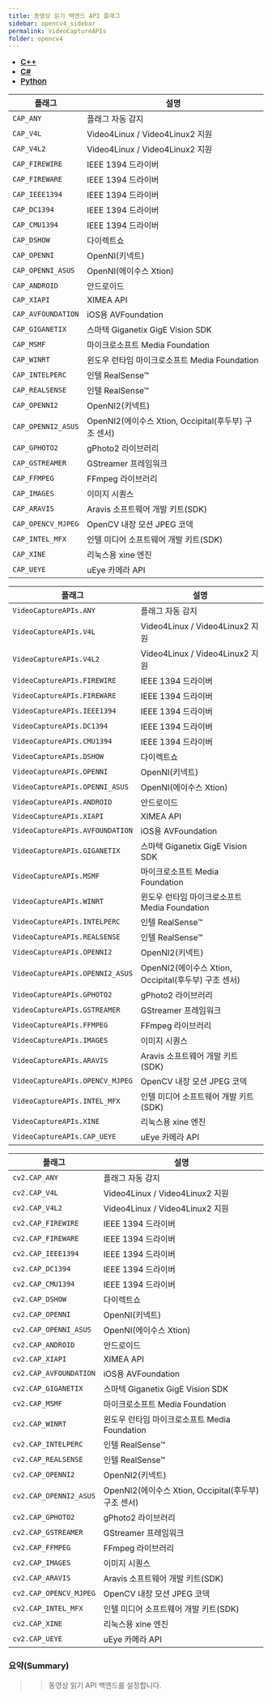 ```yaml
---
title: 동영상 읽기 백엔드 API 플래그
sidebar: opencv4_sidebar
permalink: VideoCaptureAPIs
folder: opencv4
---
```


<ul id="profileTabs" class="nav nav-tabs">
    <li class="active"><a class="noCrossRef" href="#L1" data-toggle="tab" style="width: 100px; text-align: center; font-weight: 600; font-size: 15px;">C++</a></li>
    <li><a class="noCrossRef" href="#L2" data-toggle="tab" style="width: 100px; text-align: center; font-weight: 600; font-size: 15px;">C#</a></li>
    <li><a class="noCrossRef" href="#L3" data-toggle="tab" style="width: 100px; text-align: center; font-weight: 600; font-size: 15px;">Python</a></li>
</ul>

<div class="tab-content">
<div role="tabpanel" class="tab-pane active" id="L1" markdown="1">

| 플래그             | 설명                                                             |
| ----------------- | ---------------------------------------------------------------- | 
| `CAP_ANY` | 플래그 자동 감지 |
| `CAP_V4L` | Video4Linux / Video4Linux2 지원 |
| `CAP_V4L2` | Video4Linux / Video4Linux2 지원 |
| `CAP_FIREWIRE` | IEEE 1394 드라이버 |
| `CAP_FIREWARE` | IEEE 1394 드라이버 |
| `CAP_IEEE1394` | IEEE 1394 드라이버 |
| `CAP_DC1394` | IEEE 1394 드라이버 |
| `CAP_CMU1394` | IEEE 1394 드라이버 |
| `CAP_DSHOW` | 다이렉트쇼 |
| `CAP_OPENNI` | OpenNI(키넥트) |
| `CAP_OPENNI_ASUS` | OpenNI(에이수스 Xtion) |
| `CAP_ANDROID` | 안드로이드 |
| `CAP_XIAPI` | XIMEA API |
| `CAP_AVFOUNDATION` | iOS용 AVFoundation |
| `CAP_GIGANETIX` | 스마텍 Giganetix GigE Vision SDK |
| `CAP_MSMF` | 마이크로소프트 Media Foundation |
| `CAP_WINRT` | 윈도우 런타임 마이크로소프트 Media Foundation |
| `CAP_INTELPERC` | 인텔 RealSense™ |
| `CAP_REALSENSE` | 인텔 RealSense™ |
| `CAP_OPENNI2` | OpenNI2(키넥트) |
| `CAP_OPENNI2_ASUS` | OpenNI2(에이수스 Xtion, Occipital(후두부) 구조 센서) |
| `CAP_GPHOTO2` | gPhoto2 라이브러리 |
| `CAP_GSTREAMER` | GStreamer 프레임워크 |
| `CAP_FFMPEG` | FFmpeg 라이브러리 |
| `CAP_IMAGES` | 이미지 시퀀스 |
| `CAP_ARAVIS` | Aravis 소프트웨어 개발 키트(SDK) |
| `CAP_OPENCV_MJPEG` | OpenCV 내장 모션 JPEG 코덱 |
| `CAP_INTEL_MFX` | 인텔 미디어 소프트웨어 개발 키트(SDK) |
| `CAP_XINE` | 리눅스용 xine 엔진 |
| `CAP_UEYE` | uEye 카메라 API |

</div>

<div role="tabpanel" class="tab-pane" id="L2" markdown="1">

| 플래그             | 설명                                                             |
| ----------------- | ---------------------------------------------------------------- | 
| `VideoCaptureAPIs.ANY` | 플래그 자동 감지 |
| `VideoCaptureAPIs.V4L` | Video4Linux / Video4Linux2 지원 |
| `VideoCaptureAPIs.V4L2` | Video4Linux / Video4Linux2 지원 |
| `VideoCaptureAPIs.FIREWIRE` | IEEE 1394 드라이버 |
| `VideoCaptureAPIs.FIREWARE` | IEEE 1394 드라이버 |
| `VideoCaptureAPIs.IEEE1394` | IEEE 1394 드라이버 |
| `VideoCaptureAPIs.DC1394` | IEEE 1394 드라이버 |
| `VideoCaptureAPIs.CMU1394` | IEEE 1394 드라이버 |
| `VideoCaptureAPIs.DSHOW` | 다이렉트쇼 |
| `VideoCaptureAPIs.OPENNI` | OpenNI(키넥트) |
| `VideoCaptureAPIs.OPENNI_ASUS` | OpenNI(에이수스 Xtion) |
| `VideoCaptureAPIs.ANDROID` | 안드로이드 |
| `VideoCaptureAPIs.XIAPI` | XIMEA API |
| `VideoCaptureAPIs.AVFOUNDATION` | iOS용 AVFoundation |
| `VideoCaptureAPIs.GIGANETIX` | 스마텍 Giganetix GigE Vision SDK |
| `VideoCaptureAPIs.MSMF` | 마이크로소프트 Media Foundation |
| `VideoCaptureAPIs.WINRT` | 윈도우 런타임 마이크로소프트 Media Foundation |
| `VideoCaptureAPIs.INTELPERC` | 인텔 RealSense™ |
| `VideoCaptureAPIs.REALSENSE` | 인텔 RealSense™ |
| `VideoCaptureAPIs.OPENNI2` | OpenNI2(키넥트) |
| `VideoCaptureAPIs.OPENNI2_ASUS` | OpenNI2(에이수스 Xtion, Occipital(후두부) 구조 센서) |
| `VideoCaptureAPIs.GPHOTO2` | gPhoto2 라이브러리 |
| `VideoCaptureAPIs.GSTREAMER` | GStreamer 프레임워크 |
| `VideoCaptureAPIs.FFMPEG` | FFmpeg 라이브러리 |
| `VideoCaptureAPIs.IMAGES` | 이미지 시퀀스 |
| `VideoCaptureAPIs.ARAVIS` | Aravis 소프트웨어 개발 키트(SDK) |
| `VideoCaptureAPIs.OPENCV_MJPEG` | OpenCV 내장 모션 JPEG 코덱 |
| `VideoCaptureAPIs.INTEL_MFX` | 인텔 미디어 소프트웨어 개발 키트(SDK) |
| `VideoCaptureAPIs.XINE` | 리눅스용 xine 엔진 |
| `VideoCaptureAPIs.CAP_UEYE` | uEye 카메라 API |

</div>

<div role="tabpanel" class="tab-pane" id="L3" markdown="1">

| 플래그             | 설명                                                             |
| ----------------- | ---------------------------------------------------------------- | 
| `cv2.CAP_ANY` | 플래그 자동 감지 |
| `cv2.CAP_V4L` | Video4Linux / Video4Linux2 지원 |
| `cv2.CAP_V4L2` | Video4Linux / Video4Linux2 지원 |
| `cv2.CAP_FIREWIRE` | IEEE 1394 드라이버 |
| `cv2.CAP_FIREWARE` | IEEE 1394 드라이버 |
| `cv2.CAP_IEEE1394` | IEEE 1394 드라이버 |
| `cv2.CAP_DC1394` | IEEE 1394 드라이버 |
| `cv2.CAP_CMU1394` | IEEE 1394 드라이버 |
| `cv2.CAP_DSHOW` | 다이렉트쇼 |
| `cv2.CAP_OPENNI` | OpenNI(키넥트) |
| `cv2.CAP_OPENNI_ASUS` | OpenNI(에이수스 Xtion) |
| `cv2.CAP_ANDROID` | 안드로이드 |
| `cv2.CAP_XIAPI` | XIMEA API |
| `cv2.CAP_AVFOUNDATION` | iOS용 AVFoundation |
| `cv2.CAP_GIGANETIX` | 스마텍 Giganetix GigE Vision SDK |
| `cv2.CAP_MSMF` | 마이크로소프트 Media Foundation |
| `cv2.CAP_WINRT` | 윈도우 런타임 마이크로소프트 Media Foundation |
| `cv2.CAP_INTELPERC` | 인텔 RealSense™ |
| `cv2.CAP_REALSENSE` | 인텔 RealSense™ |
| `cv2.CAP_OPENNI2` | OpenNI2(키넥트) |
| `cv2.CAP_OPENNI2_ASUS` | OpenNI2(에이수스 Xtion, Occipital(후두부) 구조 센서) |
| `cv2.CAP_GPHOTO2` | gPhoto2 라이브러리 |
| `cv2.CAP_GSTREAMER` | GStreamer 프레임워크 |
| `cv2.CAP_FFMPEG` | FFmpeg 라이브러리 |
| `cv2.CAP_IMAGES` | 이미지 시퀀스 |
| `cv2.CAP_ARAVIS` | Aravis 소프트웨어 개발 키트(SDK) |
| `cv2.CAP_OPENCV_MJPEG` | OpenCV 내장 모션 JPEG 코덱 |
| `cv2.CAP_INTEL_MFX` | 인텔 미디어 소프트웨어 개발 키트(SDK) |
| `cv2.CAP_XINE` | 리눅스용 xine 엔진 |
| `cv2.CAP_UEYE` | uEye 카메라 API |

</div>
</div>

### 요약(Summary)

> > 동영상 읽기 API 백엔드를 설정합니다.